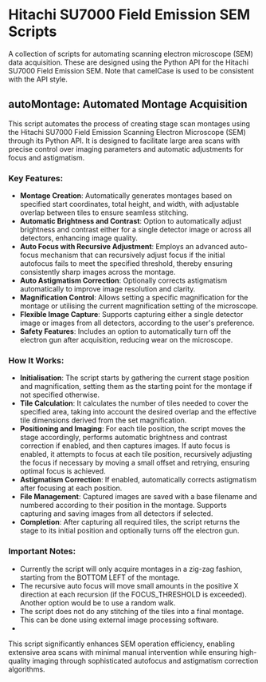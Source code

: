 # Hitachi SU7000 Field Emission SEM Scripts
A collection of scripts for automating scanning electron microscope (SEM) data acquisition. These are designed using the Python API for the Hitachi SU7000 Field Emission SEM. Note that camelCase is used to be consistent with the API style.

## autoMontage: Automated Montage Acquisition
This script automates the process of creating stage scan montages using the Hitachi SU7000 Field Emission Scanning Electron Microscope (SEM) through its Python API. It is designed to facilitate large area scans with precise control over imaging parameters and automatic adjustments for focus and astigmatism.

### Key Features:
- **Montage Creation**: Automatically generates montages based on specified start coordinates, total height, and width, with adjustable overlap between tiles to ensure seamless stitching.
- **Automatic Brightness and Contrast**: Option to automatically adjust brightness and contrast either for a single detector image or across all detectors, enhancing image quality.
- **Auto Focus with Recursive Adjustment**: Employs an advanced auto-focus mechanism that can recursively adjust focus if the initial autofocus fails to meet the specified threshold, thereby ensuring consistently sharp images across the montage.
- **Auto Astigmatism Correction**: Optionally corrects astigmatism automatically to improve image resolution and clarity.
- **Magnification Control**: Allows setting a specific magnification for the montage or utilising the current magnification setting of the microscope.
- **Flexible Image Capture**: Supports capturing either a single detector image or images from all detectors, according to the user's preference.
- **Safety Features**: Includes an option to automatically turn off the electron gun after acquisition, reducing wear on the microscope.

### How It Works:
- **Initialisation**: The script starts by gathering the current stage position and magnification, setting them as the starting point for the montage if not specified otherwise.
- **Tile Calculation**: It calculates the number of tiles needed to cover the specified area, taking into account the desired overlap and the effective tile dimensions derived from the set magnification.
- **Positioning and Imaging**: For each tile position, the script moves the stage accordingly, performs automatic brightness and contrast correction if enabled, and then captures images. If auto focus is enabled, it attempts to focus at each tile position, recursively adjusting the focus if necessary by moving a small offset and retrying, ensuring optimal focus is achieved.
- **Astigmatism Correction**: If enabled, automatically corrects astigmatism after focusing at each position.
- **File Management**: Captured images are saved with a base filename and numbered according to their position in the montage. Supports capturing and saving images from all detectors if selected.
- **Completion**: After capturing all required tiles, the script returns the stage to its initial position and optionally turns off the electron gun.

### Important Notes:
- Currently the script will only acquire montages in a zig-zag fashion, starting from the BOTTOM LEFT of the montage.
- The recursive auto focus will move small amounts in the positive X direction at each recursion (if the FOCUS_THRESHOLD is exceeded). Another option would be to use a random walk.
- The script does not do any stitching of the tiles into a final montage. This can be done using external image processing software.
- 

This script significantly enhances SEM operation efficiency, enabling extensive area scans with minimal manual intervention while ensuring high-quality imaging through sophisticated autofocus and astigmatism correction algorithms.
